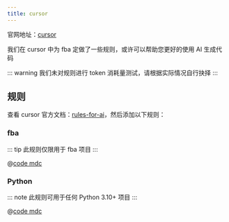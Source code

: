 ```yaml
---
title: cursor
---
```


官网地址：[cursor](https://www.cursor.com/)

我们在 cursor 中为 fba 定做了一些规则，或许可以帮助您更好的使用 AI 生成代码

::: warning
我们未对规则进行 token 消耗量测试，请根据实际情况自行抉择
:::

## 规则

查看 cursor 官方文档：[rules-for-ai](https://docs.cursor.com/context/rules-for-ai)，然后添加以下规则：

### fba

::: tip
此规则仅限用于 fba 项目
:::

@[code mdc](../../code/fastapi.mdc)

### Python

::: note
此规则可用于任何 Python 3.10+ 项目
:::

@[code mdc](../../code/python.mdc)
